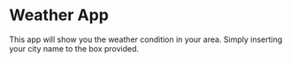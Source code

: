 # Weather App

This app will show you the weather condition in your area.
Simply inserting your city name to the box provided.
